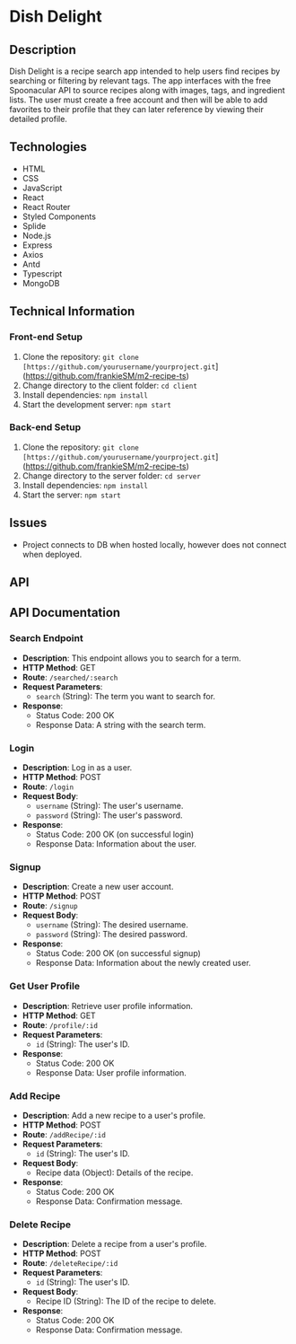 # Dish Delight

## Description

Dish Delight is a recipe search app intended to help users find recipes by searching or filtering by relevant tags. The app interfaces with the free Spoonacular API to source recipes along with
images, tags, and ingredient lists. The user must create a free account and then will be able to add favorites to their profile that they can later reference by viewing their detailed profile.


## Technologies

- HTML
- CSS
- JavaScript
- React
- React Router
- Styled Components
- Splide
- Node.js
- Express
- Axios
- Antd
- Typescript
- MongoDB

## Technical Information

### Front-end Setup

1. Clone the repository: `git clone [https://github.com/yourusername/yourproject.git`](https://github.com/frankieSM/m2-recipe-ts)
2. Change directory to the client folder: `cd client`
3. Install dependencies: `npm install`
4. Start the development server: `npm start`

### Back-end Setup

1. Clone the repository: `git clone [https://github.com/yourusername/yourproject.git`](https://github.com/frankieSM/m2-recipe-ts)
2. Change directory to the server folder: `cd server`
3. Install dependencies: `npm install`
4. Start the server: `npm start`


## Issues

- Project connects to DB when hosted locally, however does not connect when deployed.

## API
## API Documentation

### Search Endpoint
- **Description**: This endpoint allows you to search for a term.
- **HTTP Method**: GET
- **Route**: `/searched/:search`
- **Request Parameters**:
  - `search` (String): The term you want to search for.
- **Response**:
  - Status Code: 200 OK
  - Response Data: A string with the search term.

### Login
- **Description**: Log in as a user.
- **HTTP Method**: POST
- **Route**: `/login`
- **Request Body**:
  - `username` (String): The user's username.
  - `password` (String): The user's password.
- **Response**:
  - Status Code: 200 OK (on successful login)
  - Response Data: Information about the user.

### Signup
- **Description**: Create a new user account.
- **HTTP Method**: POST
- **Route**: `/signup`
- **Request Body**:
  - `username` (String): The desired username.
  - `password` (String): The desired password.
- **Response**:
  - Status Code: 200 OK (on successful signup)
  - Response Data: Information about the newly created user.

### Get User Profile
- **Description**: Retrieve user profile information.
- **HTTP Method**: GET
- **Route**: `/profile/:id`
- **Request Parameters**:
  - `id` (String): The user's ID.
- **Response**:
  - Status Code: 200 OK
  - Response Data: User profile information.

### Add Recipe
- **Description**: Add a new recipe to a user's profile.
- **HTTP Method**: POST
- **Route**: `/addRecipe/:id`
- **Request Parameters**:
  - `id` (String): The user's ID.
- **Request Body**:
  - Recipe data (Object): Details of the recipe.
- **Response**:
  - Status Code: 200 OK
  - Response Data: Confirmation message.

### Delete Recipe
- **Description**: Delete a recipe from a user's profile.
- **HTTP Method**: POST
- **Route**: `/deleteRecipe/:id`
- **Request Parameters**:
  - `id` (String): The user's ID.
- **Request Body**:
  - Recipe ID (String): The ID of the recipe to delete.
- **Response**:
  - Status Code: 200 OK
  - Response Data: Confirmation message.



